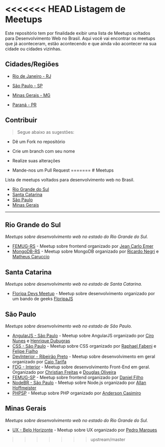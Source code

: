 <<<<<<< HEAD
Listagem de Meetups
===================

Este repositório tem por finalidade exibir uma lista de Meetups voltados para Desenvolvimento Web no Brasil. Aqui você vai encontrar os meetups que já aconteceram, estão acontecendo e que ainda vão acontecer na sua cidade ou cidades vizinhas.

## Cidades/Regiões

 * [Rio de Janeiro - RJ](cidades/rio-de-janeiro.md)

 * [São Paulo - SP](cidades/sao-paulo.md)

 * [Minas Gerais - MG](cidades/minas-gerais.md)

 * [Paraná - PR](cidades/curitiba.md)

## Contribuir

> Segue abaixo as sugestões:

 * Dê um Fork no repositório

 * Crie um branch com seu nome
 
 * Realize suas alterações
 
 * Mande-nos um Pull Request
=======
﻿# Meetups

Lista de meetups voltados para desenvolvimento web no Brasil.

* [Rio Grande do Sul](#rio-grande-do-sul)
* [Santa Catarina](#santa-catarina) 
* [São Paulo](#sao-paulo)
* [Minas Gerais](#minas-gerais)

----

## Rio Grande do Sul

*Meetups sobre desenvolvimento web no estado do Rio Grande do Sul.*

* [FEMUG-RS](http://www.meetup.com/FEMUG-RS/) - Meetup sobre frontend organizado por [Jean Carlo Emer](https://twitter.com/jcemer)
* [MongoDB-RS](http://www.meetup.com/Rio-Grande-do-Sul-MongoDB-User-Group/) - Meetup sobre MongoDB organizado por [Ricardo Negri](https://twitter.com/riconegri) e [Matheus Caruccio](https://twitter.com/MateusCaruccio)

## Santa Catarina

*Meetups sobre desenvolvimento web no estado de Santa Catarina.*

* [Floripa Devs Meetup](http://floripajs.org/) - Meetup sobre desenvolvimento organizado por um bando de geeks [FloripaJS](https://twitter.com/FloripaJS)

## São Paulo

*Meetups sobre desenvolvimento web no estado de São Paulo.*

* [AngularJS - São Paulo](http://www.meetup.com/AngularJS-Sao-Paulo/) - Meetup sobre AngularJS organizado por [Ciro Nunes](https://twitter.com/cironunesdev) e [Henrique Dubugras](https://twitter.com/hdubugras)
* [CSS - São Paulo](http://www.meetup.com/CSS-SP/) - Meetup sobre CSS organizado por [Raphael Fabeni](https://twitter.com/raphaelfabeni) e [Felipe Fialho](https://twitter.com/LFeh)
* [DevInterior - Ribeirão Preto](http://www.meetup.com/devinterior/) - Meetup sobre desenvolvimento em geral organizado por [Caio Tarifa](https://twitter.com/caiotarifa)
* [FDG - Interior](http://www.meetup.com/fdginterior) - Meetup sobre desenvolvimento Front-End em geral. Organizado por [Christian Freitas](https://twitter.com/chrfreitas) e [Douglas Oliveira](https://twitter.com/doidz)
* [FEMUG-SP](http://femug.com/cgi-bin/mailman/listinfo/sp) - Meetup sobre frontend organizado por [Daniel Filho](https://twitter.com/danielfilho)
* [NodeBR - São Paulo](http://www.meetup.com/NodeBR-Sao-Paulo/) - Meetup sobre Node.js organizado por [Allan Hoffmeister](https://twitter.com/alan_hoff)
* [PHPSP](http://www.meetup.com/php-sp/) - Meetup sobre PHP organizado por [Anderson Casimiro](https://twitter.com/duodraco)

## Minas Gerais

*Meetups sobre desenvolvimento web no estado do Rio Grande do Sul.*

* [UX - Belo Horizonte](http://www.meetup.com/UX-Belo-Horizonte/) - Meetup sobre UX organizado por [Pedro Marques](https://twitter.com/pedro_designer/)
>>>>>>> upstream/master
